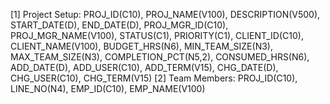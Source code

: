 [1] Project Setup: PROJ_ID(C10), PROJ_NAME(V100), DESCRIPTION(V500), START_DATE(D), END_DATE(D), PROJ_MGR_ID(C10), PROJ_MGR_NAME(V100), STATUS(C1), PRIORITY(C1), CLIENT_ID(C10), CLIENT_NAME(V100), BUDGET_HRS(N6), MIN_TEAM_SIZE(N3), MAX_TEAM_SIZE(N3), COMPLETION_PCT(N5,2), CONSUMED_HRS(N6), ADD_DATE(D), ADD_USER(C10), ADD_TERM(V15), CHG_DATE(D), CHG_USER(C10), CHG_TERM(V15)
[2] Team Members: PROJ_ID(C10), LINE_NO(N4), EMP_ID(C10), EMP_NAME(V100)
